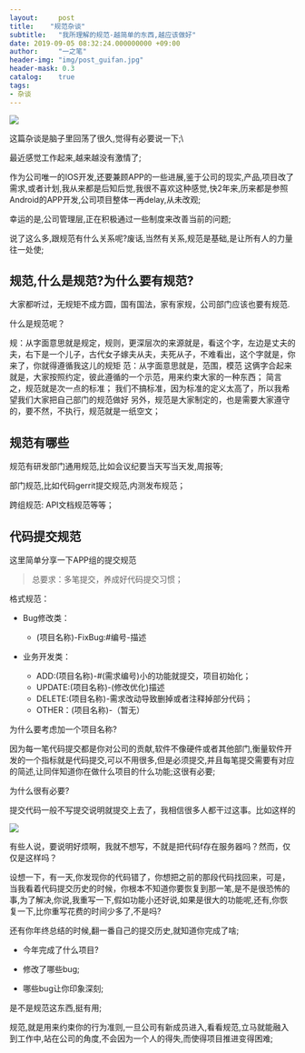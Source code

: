 ```yaml
---
layout:     post
title:    "规范杂谈"
subtitle:   "我所理解的规范-越简单的东西,越应该做好"
date: 2019-09-05 08:32:24.000000000 +09:00
author:     "一之笔"
header-img: "img/post_guifan.jpg"
header-mask: 0.3
catalog:    true
tags:
- 杂谈
---
```


![](http://yizhibi.6chemical.com/1567731488.png)

这篇杂谈是脑子里回荡了很久,觉得有必要说一下;\

最近感觉工作起来,越来越没有激情了;

作为公司唯一的IOS开发,还要兼顾APP的一些进展,鉴于公司的现实,产品,项目改了需求,或者计划,我从来都是后知后觉,我很不喜欢这种感觉,快2年来,历来都是参照Android的APP开发,公司项目整体一再delay,从未改观;

幸运的是,公司管理层,正在积极通过一些制度来改善当前的问题;

说了这么多,跟规范有什么关系呢?废话,当然有关系,规范是基础,是让所有人的力量往一处使;

## 规范,什么是规范?为什么要有规范?

大家都听过，无规矩不成方圆，国有国法，家有家规，公司部门应该也要有规范.

什么是规范呢？

规：从字面意思就是规定，规则，更深层次的来源就是，看这个字，左边是丈夫的夫，右下是一个儿子，古代女子嫁夫从夫，夫死从子，不难看出，这个字就是，你来了，你就得遵循我这儿的规矩
范：从字面意思就是，范围，模范
这俩字合起来就是，大家按照约定，彼此遵循的一个示范，用来约束大家的一种东西；
简言之，规范就是次一点的标准；
我们不搞标准，因为标准的定义太高了，所以我希望我们大家把自己部门的规范做好
另外，规范是大家制定的，也是需要大家遵守的，要不然，不执行，规范就是一纸空文；

## 规范有哪些

规范有研发部门通用规范,比如会议纪要当天写当天发,周报等;

部门规范,比如代码gerrit提交规范,内测发布规范；

跨组规范: API文档规范等等；

## 代码提交规范

这里简单分享一下APP组的提交规范

> 总要求：多笔提交，养成好代码提交习惯；

格式规范：

*  Bug修改类：
    * (项目名称)-FixBug:#编号-描述
    
* 业务开发类：
    * ADD:(项目名称)-#(需求编号)小的功能就提交，项目初始化；
    * UPDATE:(项目名称)-(修改优化)描述
    * DELETE:(项目名称)-需求改动导致删掉或者注释掉部分代码；
    * OTHER：(项目名称)-（暂无）

为什么要考虑加一个项目名称?

因为每一笔代码提交都是你对公司的贡献,软件不像硬件或者其他部门,衡量软件开发的一个指标就是代码提交,可以不用很多,但是必须提交,并且每笔提交需要有对应的简述,让同伴知道你在做什么项目的什么功能;这很有必要;

为什么很有必要?

提交代码一般不写提交说明就提交上去了，我相信很多人都干过这事。比如这样的

![](http://yizhibi.6chemical.com/1567735522.png)


有些人说，要说明好烦啊，我就不想写，不就是把代码f存在服务器吗？然而，仅仅是这样吗？

设想一下，有一天,你发现你的代码错了，你想把之前的那段代码找回来，可是，当我看着代码提交历史的时候，你根本不知道你要恢复到那一笔,是不是很恐怖的事,为了解决,你说,我重写一下,假如功能小还好说,如果是很大的功能呢,还有,你恢复一下,比你重写花费的时间少多了,不是吗?

还有你年终总结的时候,翻一番自己的提交历史,就知道你完成了啥;

* 今年完成了什么项目?

* 修改了哪些bug;

* 哪些bug让你印象深刻;

是不是规范这东西,挺有用;

规范,就是用来约束你的行为准则,一旦公司有新成员进入,看看规范,立马就能融入到工作中,站在公司的角度,不会因为一个人的得失,而使得项目推进变得困难;



